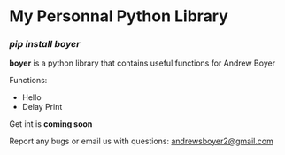 # My Personnal Python Library
### ***pip install boyer***

**boyer** is a python library that contains useful 
functions for Andrew Boyer

Functions:
* Hello
* Delay Print

Get int is **coming soon**

Report any bugs or email us with questions: andrewsboyer2@gmail.com
